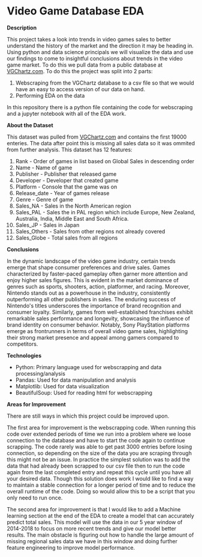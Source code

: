 # Video Game Database EDA
**Description**

This project takes a look into trends in video games sales to better understand the history of the market and the direction it may be heading in. Using python and data science principals we will visualize the data and use our findings to come to insightful conclusions about trends in the video game market. To do this we pull data from a public database at [VGChartz.com](https://www.vgchartz.com/games/games.php?page=1&results=1000&order=TotalSales&ownership=Both&direction=DESC&showtotalsales=1&shownasales=1&showpalsales=1&showjapansales=1&showothersales=1&showpublisher=1&showdeveloper=1&showreleasedate=1&showlastupdate=0&showvgchartzscore=0&showcriticscore=1&showuserscore=1). To do this the project was split into 2 parts:
1. Webscraping from the VGChartz database to a csv file so that we would have an easy to access version of our data on hand.
2. Performing EDA on the data

In this repository there is a python file containing the code for webscraping and a jupyter notebook with all of the EDA work.

**About the Dataset**

This dataset was pulled from [VGChartz.com](https://www.vgchartz.com/games/games.php?page=1&results=1000&order=TotalSales&ownership=Both&direction=DESC&showtotalsales=1&shownasales=1&showpalsales=1&showjapansales=1&showothersales=1&showpublisher=1&showdeveloper=1&showreleasedate=1&showlastupdate=0&showvgchartzscore=0&showcriticscore=1&showuserscore=1) and contains the first 19000 enteries. The data after point this is missing all sales data so it was ommited from further analysis. This dataset has 12 features:
1. Rank - Order of games in list based on Global Sales in descending order
2. Name - Name of game
3. Publisher - Publisher that released game
4. Developer - Developer that created game
5. Platform - Console that the game was on
6. Release_date - Year of games release
7. Genre - Genre of game
8. Sales_NA - Sales in the North American region
9. Sales_PAL - Sales the in PAL region which include Europe, New Zealand, Australia, India, Middle East and South Africa.
10. Sales_JP - Sales in Japan
11. Sales_Others - Sales from other regions not already covered
12. Sales_Globe - Total sales from all regions

**Conclusions**

In the dynamic landscape of the video game industry, certain trends emerge that shape consumer preferences and drive sales. Games characterized by faster-paced gameplay often garner more attention and enjoy higher sales figures. This is evident in the market dominance of genres such as sports, shooters, action, platformer, and racing. Moreover, Nintendo stands out as a powerhouse in the industry, consistently outperforming all other publishers in sales. The enduring success of Nintendo's titles underscores the importance of brand recognition and consumer loyalty. Similarly, games from well-established franchises exhibit remarkable sales performance and longevity, showcasing the influence of brand identity on consumer behavior. Notably, Sony PlayStation platforms emerge as frontrunners in terms of overall video game sales, highlighting their strong market presence and appeal among gamers compared to competitors.


**Technologies**

+ Python: Primary language used for webscrapping and data processing/analysis
+ Pandas: Used for data manipulation and analysis
+ Matplotlib: Used for data visualization
+ BeautifulSoup: Used for reading html for webscrapping

**Areas for Improvement**

There are still ways in which this project could be improved upon.

The first area for improvement is the webscrapping code. When running this code over extended periods of time we run into a problem where we loose connection to the database and have to start the code again to continue scrapping. The code rarely was able to get past 3000 entries before losing connection, so depending on the size of the data you are scraping through this might not be an issue. In practice the simplest solution was to add the data that had already been scrapped to our csv file then to run the code again from the last completed entry and repeat this cycle until you have all your desired data. Though this solution does work I would like to find a way to maintain a stable connection for a longer period of time and to reduce the overall runtime of the code. Doing so would allow this to be a script that you only need to run once.

The second area for improvement is that I would like to add a Machine learning section at the end of the EDA to create a model that can accurately predict total sales. This model will use the data in our 5 year window of 2014-2018 to focus on more recent trends and give our model better results. The main obstacle is figuring out how to handle the large amount of missing regional sales data we have in this window and doing further feature engineering to improve model performance. 

